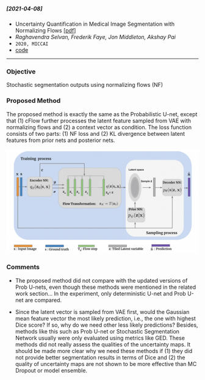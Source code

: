 ##### [2021-04-08]
- Uncertainty Quantification in Medical Image Segmentation with Normalizing Flows [[pdf]](https://arxiv.org/pdf/2006.02683.pdf) 
- *Raghavendra Selvan, Frederik Faye, Jon Middleton, Akshay Pai*
- `2020, MICCAI`
- [code](https://github.com/raghavian/cFlow)

****

### Objective
Stochastic segmentation outputs using normalizing flows (NF)

### Proposed Method
The proposed method is exactly the same as the Probabilistic U-net, except that (1) cFlow further processes the latent feature sampled from VAE with normalizing flows and (2) a context vector as condition. The loss function consists of two parts: (1) NF loss and (2) KL divergence between latent features from prior nets and posterior nets. 

![alt text](https://github.com/han-liu/Papers/blob/master/figures/Uncertainty%20Quantification%20in%20Medical%20Image%20Segmentation%20with%20Normalizing%20Flows.png?raw=true)

### Comments
- The proposed method did not compare with the updated versions of Prob U-nets, even though these methods were mentioned in the related work section... In the experiment, only deterministic U-net and Prob U-net are compared.

- Since the latent vector is sampled from VAE first, would the Gaussian mean feature vector the most likely prediction, i.e., the one with highest Dice score? If so, why do we need other less likely predictions? Besides, methods like this such as Prob U-net or Stochastic Segmentation Network usually were only evaluated using metrics like GED. These methods did not really assess the qualities of the uncertainty maps. It should be made more clear why we need these methods if (1) they did not provide better segmentation results in terms of Dice and (2) the quality of uncertainty maps are not shown to be more effective than MC Dropout or model ensemble.
